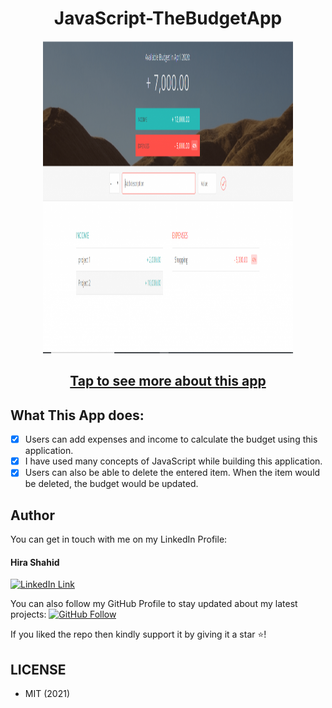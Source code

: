 <h1 align="center">JavaScript-TheBudgetApp</h1>
<a href="#">
  <div align="center" >
    <img src="ss.png" width='400' height = '500'/>
  </div>
</a>

## <h2 align = "center"> [Tap to see more about this app](https://hirashahid.thecloudsoft.com/js-thebudgetapp/)</h2>

## What This App does:
-[x] Users can add expenses and income to calculate the budget using this application.
-[x] I have used many concepts of JavaScript while building this application.
-[x] Users can also be able to delete the entered item. When the item would be deleted, the budget would be updated.

## Author
You can get in touch with me on my LinkedIn Profile:

#### Hira Shahid
[![LinkedIn Link](https://img.shields.io/badge/Connect-thehirashahid-blue.svg?logo=linkedin&longCache=true&style=social&label=Connect
)](https://www.linkedin.com/in/thehirashahid)

You can also follow my GitHub Profile to stay updated about my latest projects: [![GitHub Follow](https://img.shields.io/badge/Connect-hirashahid-blue.svg?logo=Github&longCache=true&style=social&label=Follow)](https://github.com/hirashahid)

If you liked the repo then kindly support it by giving it a star ⭐!

## LICENSE
- MIT (2021)
